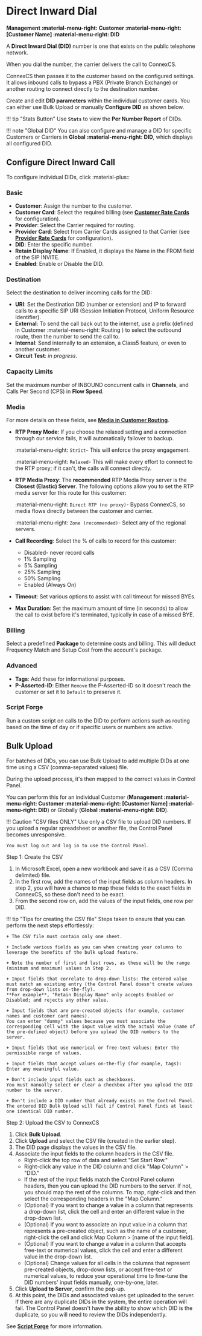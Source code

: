 # Direct Inward Dial

**Management :material-menu-right: Customer :material-menu-right: [Customer Name] :material-menu-right: DID**

A **Direct Inward Dial (DID)** number is one that exists on the public telephone network.

When you dial the number, the carrier delivers the call to ConnexCS.

ConnexCS then passes it to the customer based on the configured settings. It allows inbound calls to bypass a PBX (Private Branch Exchange) or another routing to connect directly to the destination number.

Create and edit **DID parameters** within the individual customer cards. You can either use Bulk Upload or manually **Configure DID** as shown below.

!!! tip "Stats Button"
    Use **`Stats`** to view the **Per Number Report** of DIDs.

!!! note "Global DID"
    You can also configure and manage a DID for specific Customers or Carriers in **Global :material-menu-right: DID**, which displays all configured DID.

## Configure Direct Inward Call

To configure individual DIDs, click :material-plus::

### Basic

+ **Customer**: Assign the number to the customer.
+ **Customer Card**: Select the required billing (see [**Customer Rate Cards**](https://docs.connexcs.com/customer-ratecard/) for configuration).
+ **Provider**: Select the Carrier required for routing.
+ **Provider Card**: Select from Carrier Cards assigned to that Carrier (see [**Provider Rate Cards**](https://docs.connexcs.com/provider-ratecard/) for configuration).
+ **DID**: Enter the specific number.
+ **Retain Display Name**: If Enabled, it displays the Name in the FROM field of the SIP INVITE.
+ **Enabled**: Enable or Disable the DID.

### Destination

Select the destination to deliver incoming calls for the DID:

+ **URI**: Set the Destination DID (number or extension) and IP to forward calls to a specific SIP URI (Session Initiation Protocol, Uniform Resource Identifier).
+ **External**: To send the call back out to the internet, use a prefix (defined in Customer :material-menu-right: Routing ) to select the outbound route, then the number to send the call to.
+ **Internal**: Send internally to an extension, a Class5 feature, or even to another customer.
+ **Circuit Test**: *in progress*.

### Capacity Limits

Set the maximum number of INBOUND concurrent calls in **Channels**, and Calls Per Second (CPS) in **Flow Speed**.

### Media

For more details on these fields, see [**Media in Customer Routing**](https://docs.connexcs.com/customer/routing/#media).

+ **RTP Proxy Mode**:  If you choose the relaxed setting and a connection through our service fails, it will automatically failover to backup.

    :material-menu-right: `Strict`- This will enforce the proxy engagement.

    :material-menu-right: `Relaxed`- This will make every effort to connect to the RTP proxy; if it can't, the calls will connect directly.

+ **RTP Media Proxy**: The **recommended** RTP Media Proxy server is the **Closest (Elastic) Server**. The following options allow you to set the RTP media server for this route for this customer:

    :material-menu-right: `Direct RTP (no proxy)`- Bypass ConnexCS, so media flows directly between the customer and carrier.

    :material-menu-right: `Zone (recommended)`- Select any of the regional servers.

+ **Call Recording**: Select the % of calls to record for this customer:
    + Disabled- never record calls
    + 1% Sampling
    + 5% Sampling
    + 25% Sampling
    + 50% Sampling
    + Enabled (Always On)

+ **Timeout**: Set various options to assist with call timeout for missed BYEs.
+ **Max Duration**: Set the maximum amount of time (in seconds) to allow the call to exist before it's terminated, typically in case of a missed BYE.

### Billing

Select a predefined **Package** to determine costs and billing. This will deduct Frequency Match and Setup Cost from the account's package.

### Advanced

+ **Tags**: Add these for informational purposes.
+ **P-Asserted-ID**: Either `Remove` the P-Asserted-ID so it doesn't reach the customer or set it to `Default` to preserve it.

### Script Forge

Run a custom script on calls to the DID to perform actions such as routing based on the time of day or if specific users or numbers are active.

## Bulk Upload

For batches of DIDs, you can use Bulk Upload to add multiple DIDs at one time using a CSV (comma-separated values) file.

During the upload process, it's then mapped to the correct values in Control Panel.

You can perform this for an individual Customer (**Management :material-menu-right: Customer :material-menu-right: [Customer Name] :material-menu-right: DID**) or Globally (**Global :material-menu-right: DID**).  

!!! Caution "CSV files ONLY"
    Use only a CSV file to upload DID numbers. If you upload a regular spreadsheet or another file, the Control Panel becomes unresponsive.

    You must log out and log in to use the Control Panel.

Step 1: Create the CSV

1. In Microsoft Excel, open a new workbook and save it as a CSV (Comma delimited) file.
2. In the first row, add the names of the input fields as column headers. In step 2, you will have a chance to map these fields to the exact fields in ConnexCS, so these don't need to be exact.
3. From the second row on, add the values of the input fields, one row per DID.

!!! tip "Tips for creating the CSV file"
    Steps taken to ensure that you can perform the next steps effortlessly:

    + The CSV file must contain only one sheet.
    
    + Include various fields as you can when creating your columns to leverage the benefits of the bulk upload feature.
    
    + Note the number of first and last rows, as these will be the range (minimum and maximum) values in Step 2.
    
    + Input fields that correlate to drop-down lists: The entered value must match an existing entry (the Control Panel doesn't create values from drop-down lists on-the-fly).
    **For example**, "Retain Display Name" only accepts Enabled or Disabled; and rejects any other value.
    
    + Input fields that are pre-created objects (for example, customer names and customer card names).
    You can enter "dummy" values because you must associate the corresponding cell with the input value with the actual value (name of the pre-defined object) before you upload the DID numbers to the server.
    
    + Input fields that use numerical or free-text values: Enter the permissible range of values.
    
    + Input fields that accept values on-the-fly (for example, tags): Enter any meaningful value.
    
    + Don't include input fields such as checkboxes.
    You must manually select or clear a checkbox after you upload the DID number to the server.
    
    + Don't include a DID number that already exists on the Control Panel.
    The entered DID Bulk Upload will fail if Control Panel finds at least one identical DID number.

Step 2: Upload the CSV to ConnexCS

1. Click **Bulk Upload**.
2. Click **Upload** and select the CSV file (created in the earlier step).
3. The DID page displays the values in the CSV file.
4. Associate the input fields to the column headers in the CSV file.
    + Right-click the top row of data and select "Set Start Row."
    + Right-click any value in the DID column and click "Map Column" > "DID."
    + If the rest of the input fields match the Control Panel column headers, then you can upload the DID numbers to the server. If not, you should map the rest of the columns. To map, right-click and then select the corresponding headers in the "Map Column."
    + (Optional) If you want to change a value in a column that represents a drop-down list, click the cell and enter an different value in the drop-down list.
    + (Optional) If you want to associate an input value in a column that represents a pre-created object, such as the name of a customer, right-click the cell and click Map Column > [name of the input field].
    + (Optional) If you want to change a value in a column that accepts free-text or numerical values, click the cell and enter a different value in the drop-down list.
    + (Optional) Change values for all cells in the columns that represent pre-created objects, drop-down lists, or accept free-text or numerical values, to reduce your operational time to fine-tune the DID numbers' input fields manually, one-by-one, later.
5. Click **Upload to Server**, confirm the pop-up.
6. At this point, the DIDs and associated values get uploaded to the server. If there are any duplicate DIDs in the system, the entire operation will fail. The Control Panel doesn't have the ability to show which DID is the duplicate, so you will need to review the DIDs independently.

See [**Script Forge**](https://docs.connexcs.com/developers/scriptforge/) for more information.

<!--stackedit_data:
eyJoaXN0b3J5IjpbLTExNjg2NTgwMTFdfQ==
-->